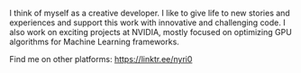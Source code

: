 I think of myself as a creative developer. I like to give life to new stories and experiences and support this work with innovative and challenging code.
I also work on exciting projects at NVIDIA, mostly focused on optimizing GPU algorithms for Machine Learning frameworks.

Find me on other platforms: https://linktr.ee/nyri0